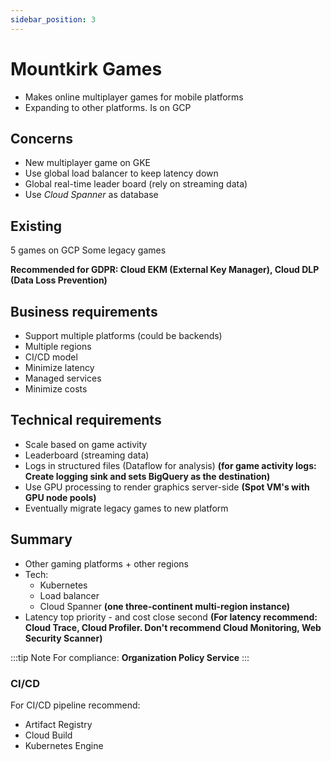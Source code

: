 ```yaml
---
sidebar_position: 3
---
```


# Mountkirk Games

- Makes online multiplayer games for mobile platforms
- Expanding to other platforms. Is on GCP

## Concerns

- New multiplayer game on GKE
- Use global load balancer to keep latency down
- Global real-time leader board (rely on streaming data)
- Use _Cloud Spanner_ as database

## Existing

5 games on GCP
Some legacy games

**Recommended for GDPR: Cloud EKM (External Key Manager), Cloud DLP (Data Loss Prevention)**

## Business requirements

- Support multiple platforms (could be backends)
- Multiple regions
- CI/CD model
- Minimize latency
- Managed services
- Minimize costs

## Technical requirements

- Scale based on game activity
- Leaderboard (streaming data)
- Logs in structured files (Dataflow for analysis) **(for game activity logs: Create logging sink and sets BigQuery as the destination)**
- Use GPU processing to render graphics server-side **(Spot VM's with GPU node pools)**
- Eventually migrate legacy games to new platform

## Summary

- Other gaming platforms + other regions
- Tech:
  - Kubernetes
  - Load balancer
  - Cloud Spanner **(one three-continent multi-region instance)**
- Latency top priority - and cost close second **(For latency recommend: Cloud Trace, Cloud Profiler. Don't recommend Cloud Monitoring, Web Security Scanner)**

:::tip Note
For compliance: **Organization Policy Service**
:::

### CI/CD

For CI/CD pipeline recommend:

- Artifact Registry
- Cloud Build
- Kubernetes Engine
